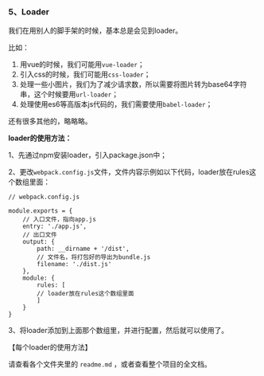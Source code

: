 ﻿<h3>5、Loader</h3>

我们在用别人的脚手架的时候，基本总是会见到loader。

比如：

1. 用vue的时候，我们可能用``vue-loader``；
2. 引入css的时候，我们可能用``css-loader``；
3. 处理一些小图片，我们为了减少请求数，所以需要将图片转为base64字符串，这个时候要用``url-loader``；
4. 处理使用es6等高版本js代码的，我们需要使用``babel-loader``；

还有很多其他的，略略略。

<b>loader的使用方法：</b>

1、先通过npm安装loader，引入package.json中；

2、更改``webpack.config.js``文件，文件内容示例如以下代码，loader放在rules这个数组里面：

```
// webpack.config.js

module.exports = {
    // 入口文件，指向app.js
    entry: './app.js',
    // 出口文件
    output: {
        path: __dirname + '/dist',
        // 文件名，将打包好的导出为bundle.js
        filename: './dist.js'
    },
    module: {
        rules: [
        // loader放在rules这个数组里面
        ]
    }
}
```

3、将loader添加到上面那个数组里，并进行配置，然后就可以使用了。


【每个loader的使用方法】

请查看各个文件夹里的 ``readme.md`` ，或者查看整个项目的全文档。